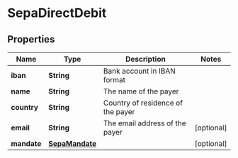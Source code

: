 
# SepaDirectDebit

## Properties
Name | Type | Description | Notes
------------ | ------------- | ------------- | -------------
**iban** | **String** | Bank account in IBAN format | 
**name** | **String** | The name of the payer | 
**country** | **String** | Country of residence of the payer | 
**email** | **String** | The email address of the payer |  [optional]
**mandate** | [**SepaMandate**](SepaMandate.md) |  |  [optional]



